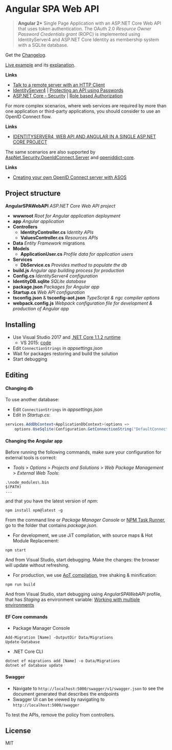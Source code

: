 # Angular SPA Web API

> **Angular 2+** Single Page Application with an ASP.NET Core Web API that uses token authentication. 
> The OAuth 2.0 _Resource Owner Password Credentials grant_ (ROPC) is implemented using IdentityServer4 
> and ASP.NET Core Identity as membership system with a SQLite database.

Get the [Changelog](https://github.com/robisim74/AngularSPAWebAPI/blob/master/CHANGELOG.md).

[Live example](http://angularspawebapi.azurewebsites.net) and its [explanation](https://github.com/robisim74/AngularSPAWebAPI/blob/master/EXPLANATION.md).

**Links**
- [Talk to a remote server with an HTTP Client](https://angular.io/docs/ts/latest/guide/server-communication.html)
- [IdentityServer4](https://identityserver4.readthedocs.io) | [Protecting an API using Passwords](http://docs.identityserver.io/en/dev/quickstarts/2_resource_owner_passwords.html)
- [ASP.NET Core - Security](https://docs.asp.net/en/latest/security/index.html) | [Role based Authorization](https://docs.microsoft.com/en-us/aspnet/core/security/authorization/roles)

For more complex scenarios, where web services are required by more than one application or third-party applications, 
you should consider to use an OpenID Connect flow.

**Links**
- [IDENTITYSERVER4, WEB API AND ANGULAR IN A SINGLE ASP.NET CORE PROJECT](https://damienbod.com/2016/10/01/identityserver4-webapi-and-angular2-in-a-single-asp-net-core-project/)

The same scenarios are also supported by [AspNet.Security.OpenIdConnect.Server](https://github.com/aspnet-contrib/AspNet.Security.OpenIdConnect.Server) and [openiddict-core](https://github.com/openiddict/openiddict-core).

**Links**
- [Creating your own OpenID Connect server with ASOS](http://kevinchalet.com/2016/07/13/creating-your-own-openid-connect-server-with-asos-introduction/)

## Project structure
**AngularSPAWebAPI** _ASP.NET Core Web API project_
- **wwwroot** _Root for Angular application deployment_
- **app** _Angular application_
- **Controllers**
	- **IdentityController.cs** _Identity APIs_
	- **ValuesController.cs** _Resources APIs_
- **Data** _Entity Framework_ migrations
- **Models**
	- **ApplicationUser.cs** _Profile data for application users_
- **Services**
	- **DbService.cs** _Provides method to populate the db_
- **build.js** _Angular app building process for production_
- **Config.cs** _IdentityServer4 configuration_
- **IdentityDB.sqlite** _SQLite database_
- **package.json** _Packages for Angular app_
- **Startup.cs** _Web API configuration_
- **tsconfig.json** & **tsconfig-aot.json** _TypeScript & ngc compiler options_
- **webpack.config.js** _Webpack configuration file for development & production of Angular app_

## Installing
- Use Visual Studio 2017 and [.NET Core 1.1.2 runtime](https://www.microsoft.com/net/download/core#/runtime)
	- VS 2015: [code](https://github.com/robisim74/AngularSPAWebAPI/tree/VS_2015)
- Edit `ConnectionStrings` in _appsettings.json_
- Wait for packages restoring and build the solution
- Start debugging

## Editing
#### Changing db
To use another database:
- Edit `ConnectionStrings` in _appsettings.json_
- Edit in _Startup.cs_:
```C#
services.AddDbContext<ApplicationDbContext>(options =>
    options.UseSqlite(Configuration.GetConnectionString("DefaultConnection")));
```

#### Changing the Angular app
Before running the following commands, make sure your configuration for external tools is correct:
- _Tools_ > _Options_ > _Projects and Solutions_ > _Web Package Management_ > _External Web Tools_:
```
.\node_modules\.bin
$(PATH)
...
```
and that you have the latest version of _npm_:
```Shell
npm install npm@latest -g
```

From the command line or _Package Manager Console_ or [NPM Task Runner](https://marketplace.visualstudio.com/items?itemName=MadsKristensen.NPMTaskRunner), go to the folder that contains _package.json_.
- For development, we use JiT compilation, with source maps & Hot Module Replacement:
```Shell
npm start
```
And from Visual Studio, start debugging.
Make the changes: the browser will update without refreshing.

- For production, we use [AoT compilation](https://angular.io/docs/ts/latest/cookbook/aot-compiler.html), tree shaking & minification:
```Shell
npm run build
```
And from Visual Studio, start debugging using _AngularSPAWebAPI_ profile, that has _Staging_ as environment variable: 
[Working with multiple environments](https://docs.microsoft.com/en-us/aspnet/core/fundamentals/environments)

#### EF Core commands
- Package Manager Console
```Shell
Add-Migration [Name] -OutputDir Data/Migrations
Update-Database
```
- .NET Core CLI
```Shell
dotnet ef migrations add [Name] -o Data/Migrations
dotnet ef database update
```

#### Swagger
- Navigate to `http://localhost:5000/swagger/v1/swagger.json` to see the document generated that describes the endpoints
- Swagger UI can be viewed by navigating to `http://localhost:5000/swagger`

To test the APIs, remove the policy from controllers.

## License
MIT
